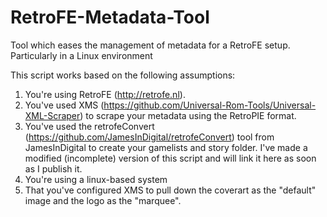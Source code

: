 # RetroFE-Metadata-Tool
Tool which eases the management of metadata for a RetroFE setup. Particularly in a Linux environment

This script works based on the following assumptions:

1. 	You're using RetroFE (http://retrofe.nl).
2.	You've used XMS (https://github.com/Universal-Rom-Tools/Universal-XML-Scraper) to scrape your metadata using the RetroPIE format.
3.	You've used the retrofeConvert (https://github.com/JamesInDigital/retrofeConvert) tool from JamesInDigital to create your gamelists and story folder. I've made a modified (incomplete) version of this script and will link it here as soon as I publish it.
4.	You're using a linux-based system
5. 	That you've configured XMS to pull down the coverart as the "default" image and the logo as the "marquee".
